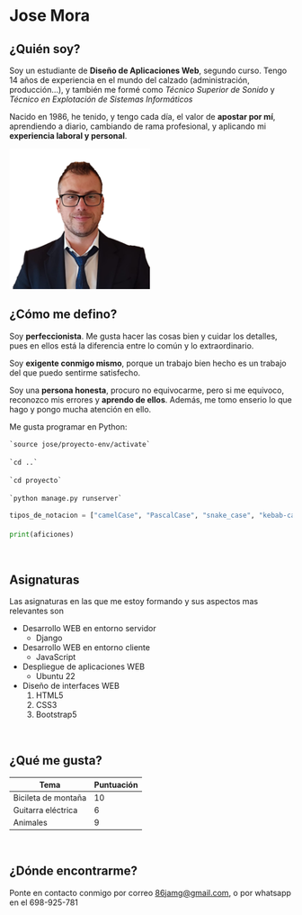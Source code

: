 # Jose Mora

## ¿Quién soy?

Soy un estudiante de **Diseño de Aplicaciones Web**, segundo curso. Tengo 14 años de experiencia en el mundo del calzado (administración, producción…), y también me formé como *Técnico Superior de Sonido* y *Técnico en Explotación de Sistemas Informáticos*

Nacido en 1986, he tenido, y tengo cada día, el valor de **apostar por mí**, aprendiendo a diario, cambiando de rama profesional, y aplicando mi **experiencia laboral y personal**.


<img src="a.png" alt="mi_foto" width="250"/>


<br/>

## ¿Cómo me defino?

Soy **perfeccionista**. Me gusta hacer las cosas bien y cuidar los detalles, pues en ellos está la diferencia entre lo común y lo extraordinario.

Soy **exigente conmigo mismo**, porque un trabajo bien hecho es un trabajo del que puedo sentirme satisfecho.

Soy una **persona honesta**, procuro no equivocarme, pero si me equivoco, reconozco mis errores y **aprendo de ellos**. Además, me tomo enserio lo que hago y pongo mucha atención en ello.


Me gusta programar en Python:

    `source jose/proyecto-env/activate`

    `cd ..`

    `cd proyecto`

    `python manage.py runserver`

``` python
tipos_de_notacion = ["camelCase", "PascalCase", "snake_case", "kebab-case"]

print(aficiones)
```
<br/>

## Asignaturas

Las asignaturas en las que me estoy formando y sus aspectos mas relevantes son

* Desarrollo WEB en entorno servidor 
    *  Django
* Desarrollo WEB en entorno cliente 
    *  JavaScript
* Despliegue de aplicaciones WEB
    *  Ubuntu 22
* Diseño de interfaces WEB
    1.  HTML5
    1.  CSS3
    1.  Bootstrap5


<br/>

## ¿Qué me gusta?
| Tema    |   Puntuación
| ----  | ---- |
| Bicileta de montaña    |   10    |
| Guitarra eléctrica    |   6    |
| Animales    |   9    |

<br/>

## ¿Dónde encontrarme?

Ponte en contacto conmigo por correo [86jamg@gmail.com](mailto:86jamg@gmail.com), o por whatsapp en el 698-925-781
